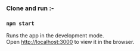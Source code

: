 
### Clone and run :-
### `npm start`

Runs the app in the development mode.<br>
Open [http://localhost:3000](http://localhost:3000) to view it in the browser.




